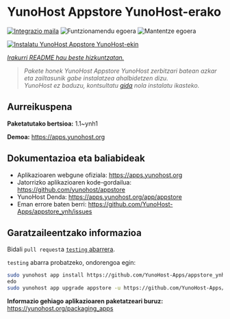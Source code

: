 <!--
Ohart ongi: README hau automatikoki sortu da <https://github.com/YunoHost/apps/tree/master/tools/readme_generator>ri esker
EZ editatu eskuz.
-->

# YunoHost Appstore YunoHost-erako

[![Integrazio maila](https://dash.yunohost.org/integration/appstore.svg)](https://ci-apps.yunohost.org/ci/apps/appstore/) ![Funtzionamendu egoera](https://ci-apps.yunohost.org/ci/badges/appstore.status.svg) ![Mantentze egoera](https://ci-apps.yunohost.org/ci/badges/appstore.maintain.svg)

[![Instalatu YunoHost Appstore YunoHost-ekin](https://install-app.yunohost.org/install-with-yunohost.svg)](https://install-app.yunohost.org/?app=appstore)

*[Irakurri README hau beste hizkuntzatan.](./ALL_README.md)*

> *Pakete honek YunoHost Appstore YunoHost zerbitzari batean azkar eta zailtasunik gabe instalatzea ahalbidetzen dizu.*  
> *YunoHost ez baduzu, kontsultatu [gida](https://yunohost.org/install) nola instalatu ikasteko.*

## Aurreikuspena



**Paketatutako bertsioa:** 1.1~ynh1

**Demoa:** <https://apps.yunohost.org>
## Dokumentazioa eta baliabideak

- Aplikazioaren webgune ofiziala: <https://apps.yunohost.org>
- Jatorrizko aplikazioaren kode-gordailua: <https://github.com/yunohost/appstore>
- YunoHost Denda: <https://apps.yunohost.org/app/appstore>
- Eman errore baten berri: <https://github.com/YunoHost-Apps/appstore_ynh/issues>

## Garatzaileentzako informazioa

Bidali `pull request`a [`testing` abarrera](https://github.com/YunoHost-Apps/appstore_ynh/tree/testing).

`testing` abarra probatzeko, ondorengoa egin:

```bash
sudo yunohost app install https://github.com/YunoHost-Apps/appstore_ynh/tree/testing --debug
edo
sudo yunohost app upgrade appstore -u https://github.com/YunoHost-Apps/appstore_ynh/tree/testing --debug
```

**Informazio gehiago aplikazioaren paketatzeari buruz:** <https://yunohost.org/packaging_apps>
